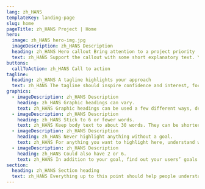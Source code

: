 ```yaml
---
lang: zh_HANS
templateKey: landing-page
slug: home
pageTitle: zh_HANS Project | Home
hero:
  image: zh_HANS hero-img.jpg
  imageDescription: zh_HANS Description
  heading: zh_HANS Hero callout Bring attention to a project priority
  text: zh_HANS Support the callout with some short explanatory text. You don’t need more than a couple of sentences.
buttons:
  callToAction: zh_HANS Call to action
tagline:
  heading: zh_HANS A tagline highlights your approach
  text: zh_HANS The tagline should inspire confidence and interest, focusing on the value that your overall approach offers to your audience. Use a heading typeface and keep your tagline to just a few words, and don’t confuse or mystify. Use the right side of the grid to explain the tagline a bit more. What are your goals? How do you do your work? Write in the present tense, and stay brief here. People who are interested can find details on internal pages.
graphics:
  - imageDescription: zh_HANS Description
    heading: zh_HANS Graphic headings can vary.
    text: zh_HANS Graphic headings can be used a few different ways, depending on what your landing page is for. Highlight your values, specific program areas, or results.
  - imageDescription: zh_HANS Description
    heading: zh_HANS Stick to 6 or fewer words.
    text: zh_HANS Keep body text to about 30 words. They can be shorter, but try to be somewhat balanced across all four. It creates a clean appearance with good spacing.
  - imageDescription: zh_HANS Description
    heading: zh_HANS Never highlight anything without a goal.
    text: zh_HANS For anything you want to highlight here, understand what your users know now, and what activity or impression you want from them after they see it.
  - imageDescription: zh_HANS Description
    heading: zh_HANS Could also have 2 or 6.
    text: zh_HANS In addition to your goal, find out your users’ goals. What do they want to know or do that supports your mission? Use these headings to show these.
section:
  heading: zh_HANS Section heading
  text: zh_HANS Everything up to this point should help people understand your agency or project who you are, your goal or mission, and how you approach it. Use this section to encourage them to act. Describe why they should get in touch here, and use an active verb on the button below. “Get in touch,” “Learn more,” and so on.
---
```

